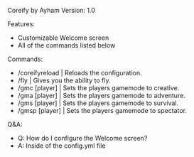 Coreify by Ayham
Version: 1.0

Features:
  - Customizable Welcome screen
  - All of the commands listed below

Commands:
  - /coreifyreload | Reloads the configuration.
  - /fly | Gives you the ability to fly.
  - /gmc [player] | Sets the players gamemode to creative.
  - /gma [player] | Sets the players gamemode to adventure.
  - /gms [player] | Sets the players gamemode to survival.
  - /gmsp [player] | Sets the players gamemode to spectator.

Q&A:
  - Q: How do I configure the Welcome screen?
  - A: Inside of the config.yml file
